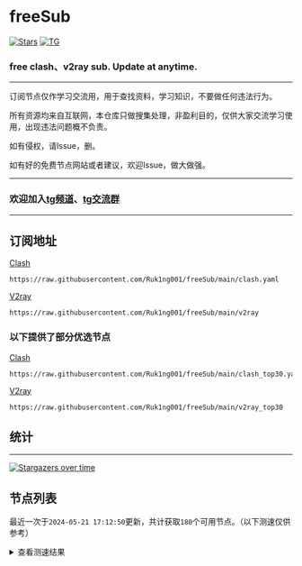 # freeSub
[![Stars](https://img.shields.io/github/stars/Ruk1ng001/freeSub)](https://github.com/Ruk1ng001/freeSub/stargazers)
[![TG](https://img.shields.io/badge/Telegram-gray?logo=Telegram)](https://t.me/Ruk1ng001)
### free clash、v2ray sub. Update at anytime.

---

订阅节点仅作学习交流用，用于查找资料，学习知识，不要做任何违法行为。

所有资源均来自互联网，本仓库只做搜集处理，非盈利目的，仅供大家交流学习使用，出现违法问题概不负责。

如有侵权，请Issue，删。

如有好的免费节点网站或者建议，欢迎Issue，做大做强。

---

### 欢迎加入[tg频道](https://t.me/Ruk1ng001)、[tg交流群](https://t.me/+-e-b04EE5Cw2NmU1)

---

## 订阅地址
[Clash](https://raw.githubusercontent.com/Ruk1ng001/freeSub/main/clash.yaml)
```
https://raw.githubusercontent.com/Ruk1ng001/freeSub/main/clash.yaml
```
[V2ray](https://raw.githubusercontent.com/Ruk1ng001/freeSub/main/v2ray)
```
https://raw.githubusercontent.com/Ruk1ng001/freeSub/main/v2ray
```
### 以下提供了部分优选节点

[Clash](https://raw.githubusercontent.com/Ruk1ng001/freeSub/main/clash_top30.yaml)
```
https://raw.githubusercontent.com/Ruk1ng001/freeSub/main/clash_top30.yaml
```
[V2ray](https://raw.githubusercontent.com/Ruk1ng001/freeSub/main/v2ray_top30)
```
https://raw.githubusercontent.com/Ruk1ng001/freeSub/main/v2ray_top30
```

## 统计

---

[![Stargazers over time](https://starchart.cc/Ruk1ng001/freeSub.svg)](https://starchart.cc/Ruk1ng001/freeSub)

## 节点列表

最近一次于`2024-05-21 17:12:50`更新，共计获取`180`个可用节点。（以下测速仅供参考）

<details> <summary>查看测速结果</summary>

| 序号 | 节点 | 带宽 | 延迟 |
|:--:|:--:|:--:|:--:|
 | 1 | github.com/Ruk1ng001_1849366068 | 1.46MB/s | 525.00ms |
 | 2 | github.com/Ruk1ng001_1962030832 | 1.41MB/s | 373.00ms |
 | 3 | github.com/Ruk1ng001_3827769526 | 1.18MB/s | 566.00ms |
 | 4 | github.com/Ruk1ng001_4140861531 | 1.12MB/s | 606.00ms |
 | 5 | github.com/Ruk1ng001_839126155 | 1.11MB/s | 422.00ms |
 | 6 | github.com/Ruk1ng001_3417393039 | 1.08MB/s | 644.00ms |
 | 7 | github.com/Ruk1ng001_3540856638 | 1.06MB/s | 728.00ms |
 | 8 | github.com/Ruk1ng001_777700868 | 989.94KB/s | 422.00ms |
 | 9 | github.com/Ruk1ng001_1200103391 | 953.32KB/s | 555.00ms |
 | 10 | github.com/Ruk1ng001_1238702783 | 931.98KB/s | 772.00ms |
 | 11 | github.com/Ruk1ng001_4224814787 | 900.88KB/s | 591.00ms |
 | 12 | github.com/Ruk1ng001_3087988507 | 885.26KB/s | 560.00ms |
 | 13 | github.com/Ruk1ng001_3293006801 | 875.50KB/s | 758.00ms |
 | 14 | github.com/Ruk1ng001_1744315239 | 839.95KB/s | 428.00ms |
 | 15 | github.com/Ruk1ng001_3564040109 | 830.63KB/s | 646.00ms |
 | 16 | github.com/Ruk1ng001_3194308421 | 820.50KB/s | 666.00ms |
 | 17 | github.com/Ruk1ng001_1455062586 | 812.66KB/s | 691.00ms |
 | 18 | github.com/Ruk1ng001_2163870954 | 772.38KB/s | 373.00ms |
 | 19 | github.com/Ruk1ng001_1490566360 | 766.08KB/s | 704.00ms |
 | 20 | github.com/Ruk1ng001_1658202397 | 763.10KB/s | 337.00ms |
 | 21 | github.com/Ruk1ng001_3898565764 | 759.59KB/s | 377.00ms |
 | 22 | github.com/Ruk1ng001_796916901 | 751.06KB/s | 712.00ms |
 | 23 | github.com/Ruk1ng001_34491053 | 735.66KB/s | 729.00ms |
 | 24 | github.com/Ruk1ng001_3969388361 | 726.23KB/s | 842.00ms |
 | 25 | github.com/Ruk1ng001_1708283347 | 723.94KB/s | 884.00ms |
 | 26 | github.com/Ruk1ng001_2013146544 | 718.82KB/s | 747.00ms |
 | 27 | github.com/Ruk1ng001_884534536 | 708.74KB/s | 738.00ms |
 | 28 | github.com/Ruk1ng001_1108544810 | 703.05KB/s | 770.00ms |
 | 29 | github.com/Ruk1ng001_1831781205 | 698.46KB/s | 786.00ms |
 | 30 | github.com/Ruk1ng001_864906418 | 694.26KB/s | 969.00ms |
 | 31 | github.com/Ruk1ng001_2054894954 | 661.21KB/s | 1140.00ms |
 | 32 | github.com/Ruk1ng001_3412803857 | 622.15KB/s | 849.00ms |
 | 33 | github.com/Ruk1ng001_2308501734 | 620.42KB/s | 1221.00ms |
 | 34 | github.com/Ruk1ng001_459534470 | 608.06KB/s | 1242.00ms |
 | 35 | github.com/Ruk1ng001_1034331182 | 605.76KB/s | 1247.00ms |
 | 36 | github.com/Ruk1ng001_1472351678 | 603.03KB/s | 1244.00ms |
 | 37 | github.com/Ruk1ng001_2194615537 | 593.44KB/s | 1290.00ms |
 | 38 | github.com/Ruk1ng001_2686558329 | 562.81KB/s | 1345.00ms |
 | 39 | github.com/Ruk1ng001_3617853271 | 559.62KB/s | 1514.00ms |
 | 40 | github.com/Ruk1ng001_3970925062 | 557.21KB/s | 784.00ms |
 | 41 | github.com/Ruk1ng001_4225185103 | 552.66KB/s | 986.00ms |
 | 42 | github.com/Ruk1ng001_3599362861 | 547.32KB/s | 1002.00ms |
 | 43 | github.com/Ruk1ng001_2004102139 | 533.19KB/s | 1000.00ms |
 | 44 | github.com/Ruk1ng001_2962427332 | 532.97KB/s | 840.00ms |
 | 45 | github.com/Ruk1ng001_743245154 | 524.74KB/s | 968.00ms |
 | 46 | github.com/Ruk1ng001_4135834119 | 498.54KB/s | 1092.00ms |
 | 47 | github.com/Ruk1ng001_987836053 | 493.98KB/s | 1239.00ms |
 | 48 | github.com/Ruk1ng001_368365411 | 489.35KB/s | 1449.00ms |
 | 49 | github.com/Ruk1ng001_458165570 | 486.35KB/s | 1069.00ms |
 | 50 | github.com/Ruk1ng001_3269994149 | 467.75KB/s | 1041.00ms |
 | 51 | github.com/Ruk1ng001_986862858 | 464.91KB/s | 457.00ms |
 | 52 | github.com/Ruk1ng001_1110951307 | 439.04KB/s | 1776.00ms |
 | 53 | github.com/Ruk1ng001_823029180 | 438.69KB/s | 1735.00ms |
 | 54 | github.com/Ruk1ng001_2410055517 | 436.99KB/s | 1299.00ms |
 | 55 | github.com/Ruk1ng001_1867123431 | 436.53KB/s | 1145.00ms |
 | 56 | github.com/Ruk1ng001_2886403611 | 431.72KB/s | 1787.00ms |
 | 57 | github.com/Ruk1ng001_4247945564 | 431.16KB/s | 1274.00ms |
 | 58 | github.com/Ruk1ng001_2885853846 | 418.14KB/s | 1764.00ms |
 | 59 | github.com/Ruk1ng001_2159656259 | 417.52KB/s | 1657.00ms |
 | 60 | github.com/Ruk1ng001_1616468470 | 417.40KB/s | 587.00ms |
 | 61 | github.com/Ruk1ng001_1673641397 | 414.53KB/s | 900.00ms |
 | 62 | github.com/Ruk1ng001_1388672434 | 411.58KB/s | 1811.00ms |
 | 63 | github.com/Ruk1ng001_663807944 | 397.01KB/s | 1894.00ms |
 | 64 | github.com/Ruk1ng001_2576067023 | 396.36KB/s | 1357.00ms |
 | 65 | github.com/Ruk1ng001_1551530121 | 372.08KB/s | 1316.00ms |
 | 66 | github.com/Ruk1ng001_1307001835 | 371.30KB/s | 2231.00ms |
 | 67 | github.com/Ruk1ng001_185289708 | 369.88KB/s | 1811.00ms |
 | 68 | github.com/Ruk1ng001_856347142 | 369.03KB/s | 1282.00ms |
 | 69 | github.com/Ruk1ng001_2538090666 | 362.46KB/s | 1560.00ms |
 | 70 | github.com/Ruk1ng001_838451797 | 357.45KB/s | 1487.00ms |
 | 71 | github.com/Ruk1ng001_3007123315 | 357.06KB/s | 2063.00ms |
 | 72 | github.com/Ruk1ng001_4221750867 | 354.00KB/s | 1329.00ms |
 | 73 | github.com/Ruk1ng001_961392496 | 346.12KB/s | 1785.00ms |
 | 74 | github.com/Ruk1ng001_3718325696 | 340.07KB/s | 1359.00ms |
 | 75 | github.com/Ruk1ng001_2386156489 | 337.44KB/s | 986.00ms |
 | 76 | github.com/Ruk1ng001_74991844 | 334.91KB/s | 1299.00ms |
 | 77 | github.com/Ruk1ng001_2997387401 | 332.89KB/s | 1601.00ms |
 | 78 | github.com/Ruk1ng001_3308827420 | 332.59KB/s | 1563.00ms |
 | 79 | github.com/Ruk1ng001_2289978129 | 325.60KB/s | 1666.00ms |
 | 80 | github.com/Ruk1ng001_3927315096 | 322.03KB/s | 2295.00ms |
 | 81 | github.com/Ruk1ng001_2245605695 | 318.78KB/s | 434.00ms |
 | 82 | github.com/Ruk1ng001_3238507946 | 318.08KB/s | 842.00ms |
 | 83 | github.com/Ruk1ng001_3418298641 | 311.00KB/s | 1304.00ms |
 | 84 | github.com/Ruk1ng001_661344923 | 310.05KB/s | 1926.00ms |
 | 85 | github.com/Ruk1ng001_2617501041 | 308.35KB/s | 1457.00ms |
 | 86 | github.com/Ruk1ng001_1184005405 | 305.58KB/s | 1942.00ms |
 | 87 | github.com/Ruk1ng001_102931221 | 303.61KB/s | 1890.00ms |
 | 88 | github.com/Ruk1ng001_1443729558 | 301.37KB/s | 1501.00ms |
 | 89 | github.com/Ruk1ng001_3756619769 | 298.31KB/s | 1615.00ms |
 | 90 | github.com/Ruk1ng001_628343702 | 298.24KB/s | 1982.00ms |
 | 91 | github.com/Ruk1ng001_3392725797 | 297.70KB/s | 999.00ms |
 | 92 | github.com/Ruk1ng001_2725052174 | 296.79KB/s | 832.00ms |
 | 93 | github.com/Ruk1ng001_3026161419 | 292.80KB/s | 826.00ms |
 | 94 | github.com/Ruk1ng001_3681621484 | 292.34KB/s | 1179.00ms |
 | 95 | github.com/Ruk1ng001_39864713 | 288.69KB/s | 1105.00ms |
 | 96 | github.com/Ruk1ng001_237030643 | 288.44KB/s | 1523.00ms |
 | 97 | github.com/Ruk1ng001_3362003740 | 286.78KB/s | 1740.00ms |
 | 98 | github.com/Ruk1ng001_24015290 | 283.82KB/s | 1427.00ms |
 | 99 | github.com/Ruk1ng001_2294521039 | 282.99KB/s | 2465.00ms |
 | 100 | github.com/Ruk1ng001_3807711853 | 270.54KB/s | 1400.00ms |
 | 101 | github.com/Ruk1ng001_1397889987 | 269.91KB/s | 1724.00ms |
 | 102 | github.com/Ruk1ng001_39863998 | 255.48KB/s | 1090.00ms |
 | 103 | github.com/Ruk1ng001_1232719216 | 255.02KB/s | 985.00ms |
 | 104 | github.com/Ruk1ng001_536822818 | 253.50KB/s | 919.00ms |
 | 105 | github.com/Ruk1ng001_1676283943 | 249.53KB/s | 1435.00ms |
 | 106 | github.com/Ruk1ng001_1734840782 | 248.15KB/s | 1227.00ms |
 | 107 | github.com/Ruk1ng001_3321698845 | 246.48KB/s | 1026.00ms |
 | 108 | github.com/Ruk1ng001_2335093990 | 240.66KB/s | 1324.00ms |
 | 109 | github.com/Ruk1ng001_1422081840 | 238.05KB/s | 1616.00ms |
 | 110 | github.com/Ruk1ng001_3900170868 | 234.88KB/s | 1644.00ms |
 | 111 | github.com/Ruk1ng001_1302227927 | 229.08KB/s | 1336.00ms |
 | 112 | github.com/Ruk1ng001_2075610252 | 228.03KB/s | 1220.00ms |
 | 113 | github.com/Ruk1ng001_2479152281 | 220.69KB/s | 1748.00ms |
 | 114 | github.com/Ruk1ng001_3362580199 | 212.80KB/s | 748.00ms |
 | 115 | github.com/Ruk1ng001_307022608 | 212.50KB/s | 1035.00ms |
 | 116 | github.com/Ruk1ng001_2145981711 | 211.86KB/s | 1074.00ms |
 | 117 | github.com/Ruk1ng001_1756145984 | 211.80KB/s | 780.00ms |
 | 118 | github.com/Ruk1ng001_25091907 | 201.81KB/s | 1075.00ms |
 | 119 | github.com/Ruk1ng001_1336643521 | 201.46KB/s | 1012.00ms |
 | 120 | github.com/Ruk1ng001_1092046360 | 185.12KB/s | 1328.00ms |
 | 121 | github.com/Ruk1ng001_436660577 | 182.08KB/s | 1610.00ms |
 | 122 | github.com/Ruk1ng001_3622565782 | 180.80KB/s | 1726.00ms |
 | 123 | github.com/Ruk1ng001_1964030541 | 169.83KB/s | 677.00ms |
 | 124 | github.com/Ruk1ng001_2744246456 | 164.69KB/s | 1381.00ms |
 | 125 | github.com/Ruk1ng001_218289681 | 163.77KB/s | 330.00ms |
 | 126 | github.com/Ruk1ng001_3393039445 | 163.36KB/s | 2704.00ms |
 | 127 | github.com/Ruk1ng001_775476669 | 162.29KB/s | 1829.00ms |
 | 128 | github.com/Ruk1ng001_2788918013 | 161.16KB/s | 824.00ms |
 | 129 | github.com/Ruk1ng001_1308962382 | 160.82KB/s | 1772.00ms |
 | 130 | github.com/Ruk1ng001_1302235713 | 159.05KB/s | 1779.00ms |
 | 131 | github.com/Ruk1ng001_2547079726 | 153.16KB/s | 1705.00ms |
 | 132 | github.com/Ruk1ng001_1024834280 | 150.71KB/s | 1884.00ms |
 | 133 | github.com/Ruk1ng001_3796575036 | 150.59KB/s | 1168.00ms |
 | 134 | github.com/Ruk1ng001_3499179898 | 143.24KB/s | 1470.00ms |
 | 135 | github.com/Ruk1ng001_1694492034 | 138.32KB/s | 837.00ms |
 | 136 | github.com/Ruk1ng001_390994783 | 127.91KB/s | 420.00ms |
 | 137 | github.com/Ruk1ng001_1733174884 | 118.67KB/s | 2487.00ms |
 | 138 | github.com/Ruk1ng001_2206326297 | 118.49KB/s | 1625.00ms |
 | 139 | github.com/Ruk1ng001_2925037817 | 111.63KB/s | 2356.00ms |
 | 140 | github.com/Ruk1ng001_4254612172 | 108.37KB/s | 1592.00ms |
 | 141 | github.com/Ruk1ng001_321207043 | 107.06KB/s | 2127.00ms |
 | 142 | github.com/Ruk1ng001_1987443298 | 104.83KB/s | 1595.00ms |
 | 143 | github.com/Ruk1ng001_1159366513 | 103.78KB/s | 1212.00ms |
 | 144 | github.com/Ruk1ng001_1336516738 | 99.63KB/s | 2790.00ms |
 | 145 | github.com/Ruk1ng001_2381704039 | 99.38KB/s | 437.00ms |
 | 146 | github.com/Ruk1ng001_2963130294 | 98.84KB/s | 770.00ms |
 | 147 | github.com/Ruk1ng001_2223018783 | 96.74KB/s | 1752.00ms |
 | 148 | github.com/Ruk1ng001_1542644257 | 93.02KB/s | 692.00ms |
 | 149 | github.com/Ruk1ng001_3385656539 | 92.15KB/s | 1592.00ms |
 | 150 | github.com/Ruk1ng001_3016418717 | 90.08KB/s | 1860.00ms |
 | 151 | github.com/Ruk1ng001_4202677164 | 85.59KB/s | 847.00ms |
 | 152 | github.com/Ruk1ng001_737807984 | 84.65KB/s | 472.00ms |
 | 153 | github.com/Ruk1ng001_2822955067 | 84.62KB/s | 416.00ms |
 | 154 | github.com/Ruk1ng001_2620033493 | 82.09KB/s | 737.00ms |
 | 155 | github.com/Ruk1ng001_1695152293 | 78.25KB/s | 721.00ms |
 | 156 | github.com/Ruk1ng001_2832588863 | 76.46KB/s | 2586.00ms |
 | 157 | github.com/Ruk1ng001_1949834308 | 73.87KB/s | 2455.00ms |
 | 158 | github.com/Ruk1ng001_2172465582 | 71.07KB/s | 2447.00ms |
 | 159 | github.com/Ruk1ng001_2218194186 | 70.23KB/s | 1672.00ms |
 | 160 | github.com/Ruk1ng001_2117775778 | 66.99KB/s | 1807.00ms |
 | 161 | github.com/Ruk1ng001_1126910244 | 66.17KB/s | 1140.00ms |
 | 162 | github.com/Ruk1ng001_706619102 | 65.47KB/s | 2049.00ms |
 | 163 | github.com/Ruk1ng001_2678214959 | 64.93KB/s | 1175.00ms |
 | 164 | github.com/Ruk1ng001_3997140244 | 62.47KB/s | 821.00ms |
 | 165 | github.com/Ruk1ng001_2986819677 | 61.07KB/s | 2693.00ms |
 | 166 | github.com/Ruk1ng001_3522573976 | 55.55KB/s | 2156.00ms |
 | 167 | github.com/Ruk1ng001_3744005356 | 53.66KB/s | 1584.00ms |
 | 168 | github.com/Ruk1ng001_1091569262 | 52.45KB/s | 1598.00ms |
 | 169 |  | N/A | N/A |
 | 170 |  | N/A | N/A |
 | 171 |  | N/A | N/A |
 | 172 |  | N/A | N/A |
 | 173 |  | N/A | N/A |
 | 174 |  | N/A | N/A |
 | 175 |  | N/A | N/A |
 | 176 |  | N/A | N/A |
 | 177 |  | N/A | N/A |
 | 178 |  | N/A | N/A |
 | 179 |  | N/A | N/A |
 | 180 |  | N/A | N/A |


</details>